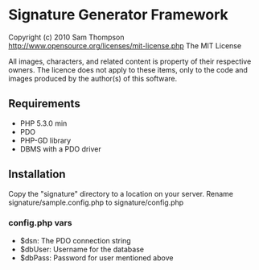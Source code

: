 # Signature Generator Framework

Copyright (c) 2010 Sam Thompson 
http://www.opensource.org/licenses/mit-license.php The MIT License

All images, characters, and related content is property of their respective owners. The licence does not apply to these items, only to the code and images produced by the author(s) of this software.

## Requirements
 * PHP 5.3.0 min
 * PDO
 * PHP-GD library
 * DBMS with a PDO driver

## Installation

Copy the "signature" directory to a location on your server.
Rename signature/sample.config.php to signature/config.php

### config.php vars
 * $dsn: The PDO connection string
 * $dbUser: Username for the database
 * $dbPass: Password for user mentioned above
 